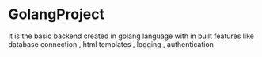 # GolangProject
It is the basic backend created in golang language with in built features like database connection , html templates , logging , authentication
